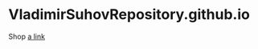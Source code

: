 # VladimirSuhovRepository.github.io

Shop [a link](https://vladimirsuhovrepository.github.io/shop/)
